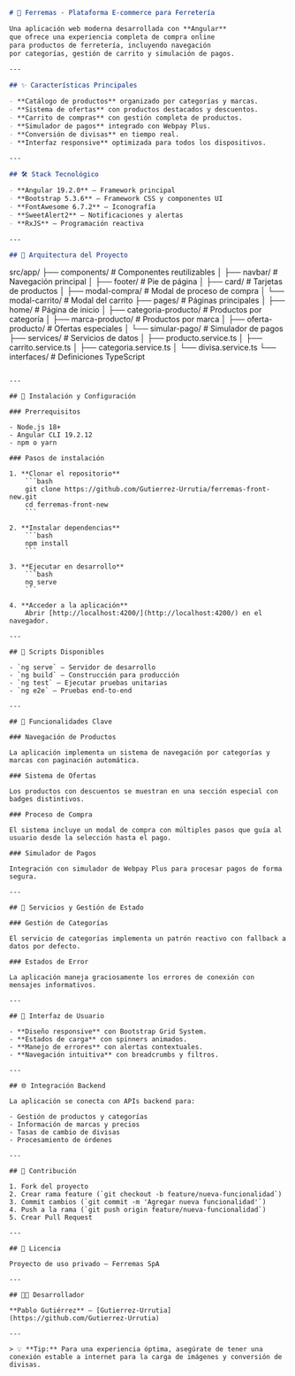 ```markdown
# 🔧 Ferremas - Plataforma E-commerce para Ferretería

Una aplicación web moderna desarrollada con **Angular**  
que ofrece una experiencia completa de compra online  
para productos de ferretería, incluyendo navegación  
por categorías, gestión de carrito y simulación de pagos.

---

## ✨ Características Principales

- **Catálogo de productos** organizado por categorías y marcas.
- **Sistema de ofertas** con productos destacados y descuentos.
- **Carrito de compras** con gestión completa de productos.
- **Simulador de pagos** integrado con Webpay Plus.
- **Conversión de divisas** en tiempo real.
- **Interfaz responsive** optimizada para todos los dispositivos.

---

## 🛠️ Stack Tecnológico

- **Angular 19.2.0** — Framework principal  
- **Bootstrap 5.3.6** — Framework CSS y componentes UI  
- **FontAwesome 6.7.2** — Iconografía  
- **SweetAlert2** — Notificaciones y alertas  
- **RxJS** — Programación reactiva  

---

## 📁 Arquitectura del Proyecto

```
src/app/
├── components/          # Componentes reutilizables
│   ├── navbar/         # Navegación principal
│   ├── footer/         # Pie de página
│   ├── card/           # Tarjetas de productos
│   ├── modal-compra/   # Modal de proceso de compra
│   └── modal-carrito/  # Modal del carrito
├── pages/              # Páginas principales
│   ├── home/                   # Página de inicio
│   ├── categoria-producto/     # Productos por categoría
│   ├── marca-producto/         # Productos por marca
│   ├── oferta-producto/        # Ofertas especiales
│   └── simular-pago/           # Simulador de pagos
├── services/           # Servicios de datos
│   ├── producto.service.ts
│   ├── carrito.service.ts
│   ├── categoria.service.ts
│   └── divisa.service.ts
└── interfaces/         # Definiciones TypeScript
```

---

## 🚀 Instalación y Configuración

### Prerrequisitos

- Node.js 18+
- Angular CLI 19.2.12
- npm o yarn

### Pasos de instalación

1. **Clonar el repositorio**
    ```bash
    git clone https://github.com/Gutierrez-Urrutia/ferremas-front-new.git
    cd ferremas-front-new
    ```

2. **Instalar dependencias**
    ```bash
    npm install
    ```

3. **Ejecutar en desarrollo**
    ```bash
    ng serve
    ```

4. **Acceder a la aplicación**  
    Abrir [http://localhost:4200/](http://localhost:4200/) en el navegador.

---

## 📝 Scripts Disponibles

- `ng serve` — Servidor de desarrollo  
- `ng build` — Construcción para producción  
- `ng test` — Ejecutar pruebas unitarias  
- `ng e2e` — Pruebas end-to-end  

---

## 🎯 Funcionalidades Clave

### Navegación de Productos

La aplicación implementa un sistema de navegación por categorías y marcas con paginación automática.

### Sistema de Ofertas

Los productos con descuentos se muestran en una sección especial con badges distintivos.

### Proceso de Compra

El sistema incluye un modal de compra con múltiples pasos que guía al usuario desde la selección hasta el pago.

### Simulador de Pagos

Integración con simulador de Webpay Plus para procesar pagos de forma segura.

---

## 🔧 Servicios y Gestión de Estado

### Gestión de Categorías

El servicio de categorías implementa un patrón reactivo con fallback a datos por defecto.

### Estados de Error

La aplicación maneja graciosamente los errores de conexión con mensajes informativos.

---

## 🎨 Interfaz de Usuario

- **Diseño responsive** con Bootstrap Grid System.
- **Estados de carga** con spinners animados.
- **Manejo de errores** con alertas contextuales.
- **Navegación intuitiva** con breadcrumbs y filtros.

---

## 🌐 Integración Backend

La aplicación se conecta con APIs backend para:

- Gestión de productos y categorías
- Información de marcas y precios
- Tasas de cambio de divisas
- Procesamiento de órdenes

---

## 🤝 Contribución

1. Fork del proyecto  
2. Crear rama feature (`git checkout -b feature/nueva-funcionalidad`)  
3. Commit cambios (`git commit -m 'Agregar nueva funcionalidad'`)  
4. Push a la rama (`git push origin feature/nueva-funcionalidad`)  
5. Crear Pull Request  

---

## 📄 Licencia

Proyecto de uso privado — Ferremas SpA

---

## 👨‍💻 Desarrollador

**Pablo Gutiérrez** — [Gutierrez-Urrutia](https://github.com/Gutierrez-Urrutia)

---

> 💡 **Tip:** Para una experiencia óptima, asegúrate de tener una conexión estable a internet para la carga de imágenes y conversión de divisas.

